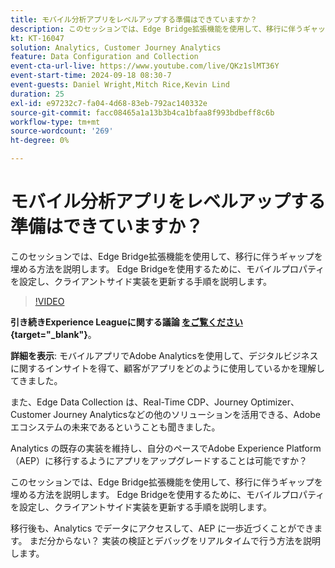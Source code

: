```yaml
---
title: モバイル分析アプリをレベルアップする準備はできていますか？
description: このセッションでは、Edge Bridge拡張機能を使用して、移行に伴うギャップを埋める方法を説明します。 Edge Bridgeを使用するために、モバイルプロパティを設定し、クライアントサイド実装を更新する手順を説明します。
kt: KT-16047
solution: Analytics, Customer Journey Analytics
feature: Data Configuration and Collection
event-cta-url-live: https://www.youtube.com/live/QKz1slMT36Y
event-start-time: 2024-09-18 08:30-7
event-guests: Daniel Wright,Mitch Rice,Kevin Lind
duration: 25
exl-id: e97232c7-fa04-4d68-83eb-792ac140332e
source-git-commit: facc08465a1a13b3b4ca1bfaa8f993bdbeff8c6b
workflow-type: tm+mt
source-wordcount: '269'
ht-degree: 0%

---
```


# モバイル分析アプリをレベルアップする準備はできていますか？

このセッションでは、Edge Bridge拡張機能を使用して、移行に伴うギャップを埋める方法を説明します。 Edge Bridgeを使用するために、モバイルプロパティを設定し、クライアントサイド実装を更新する手順を説明します。

>[!VIDEO](https://video.tv.adobe.com/v/3434575/?quality=12&learn=on)


**引き続きExperience Leagueに関する議論 [ をご覧ください ](https://experienceleaguecommunities.adobe.com/t5/adobe-experience-platform/experience-league-live-post-session-discussion-are-you-ready-to/m-p/704990#M550){target="_blank"}**。

**詳細を表示**:
モバイルアプリでAdobe Analyticsを使用して、デジタルビジネスに関するインサイトを得て、顧客がアプリをどのように使用しているかを理解してきました。

また、Edge Data Collection は、Real-Time CDP、Journey Optimizer、Customer Journey Analyticsなどの他のソリューションを活用できる、Adobeエコシステムの未来であるということも聞きました。

Analytics の既存の実装を維持し、自分のペースでAdobe Experience Platform（AEP）に移行するようにアプリをアップグレードすることは可能ですか？

このセッションでは、Edge Bridge拡張機能を使用して、移行に伴うギャップを埋める方法を説明します。 Edge Bridgeを使用するために、モバイルプロパティを設定し、クライアントサイド実装を更新する手順を説明します。

移行後も、Analytics でデータにアクセスして、AEP に一歩近づくことができます。 まだ分からない？ 実装の検証とデバッグをリアルタイムで行う方法を説明します。

